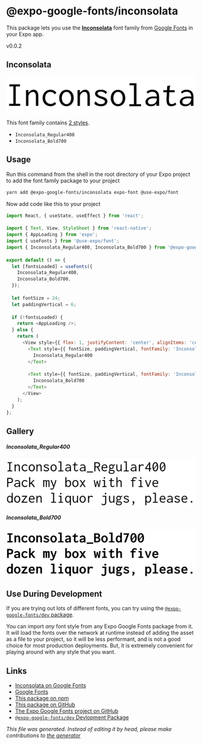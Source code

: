 # @expo-google-fonts/inconsolata

This package lets you use the [**Inconsolata**](https://fonts.google.com/specimen/Inconsolata) font family from [Google Fonts](https://fonts.google.com/) in your Expo app.

v0.0.2

## Inconsolata

![Inconsolata](./font-family.png)

This font family contains [2 styles](#gallery).

- `Inconsolata_Regular400`
- `Inconsolata_Bold700`

## Usage

Run this command from the shell in the root directory of your Expo project to add the font family package to your project
```sh
yarn add @expo-google-fonts/inconsolata expo-font @use-expo/font
```

Now add code like this to your project
```js
import React, { useState, useEffect } from 'react';

import { Text, View, StyleSheet } from 'react-native';
import { AppLoading } from 'expo';
import { useFonts } from '@use-expo/font';
import { Inconsolata_Regular400, Inconsolata_Bold700 } from '@expo-google-fonts/inconsolata';

export default () => {
  let [fontsLoaded] = useFonts({
    Inconsolata_Regular400,
    Inconsolata_Bold700,
  });

  let fontSize = 24;
  let paddingVertical = 6;

  if (!fontsLoaded) {
    return <AppLoading />;
  } else {
    return (
      <View style={{ flex: 1, justifyContent: 'center', alignItems: 'center' }}>
        <Text style={{ fontSize, paddingVertical, fontFamily: 'Inconsolata_Regular400' }}>
          Inconsolata_Regular400
        </Text>

        <Text style={{ fontSize, paddingVertical, fontFamily: 'Inconsolata_Bold700' }}>
          Inconsolata_Bold700
        </Text>
      </View>
    );
  }
};

```

## Gallery

##### Inconsolata_Regular400
![Inconsolata_Regular400](./7b710cb16b36b86fd08be8de67824345433e776ff152ce4d819f8dac26b76bb2.ttf.png)

##### Inconsolata_Bold700
![Inconsolata_Bold700](./499bfec42f5525e40e1acc5d044cce315e80cc9c1205db693cf68fd5a7b724d3.ttf.png)


## Use During Development

If you are trying out lots of different fonts, you can try using the [`@expo-google-fonts/dev` package](https://www.npmjs.com/package/@expo-google-fonts/dev).

You can import *any* font style from any Expo Google Fonts package from it. It will load the fonts
over the network at runtime instead of adding the asset as a file to your project, so it will be 
less performant, and is not a good choice for most production deployments. But, it is extremely convenient
for playing around with any style that you want.

## Links

- [Inconsolata on Google Fonts](https://fonts.google.com/specimen/Inconsolata)
- [Google Fonts](https://fonts.google.com/)
- [This package on npm](https://www.npmjs.com/package/@expo-google-fonts/inconsolata)
- [This package on GitHub](https://github.com/expo/google-fonts/tree/master/font-packages/inconsolata)
- [The Expo Google Fonts project on GitHub](https://github.com/expo/google-fonts)
- [`@expo-google-fonts/dev` Devlopment Package](https://github.com/expo/google-fonts/tree/master/font-packages/dev)


*This file was generated. Instead of editing it by head, please make contributions to [the generator](https://github.com/expo/google-fonts/tree/master/packages/generator)*

